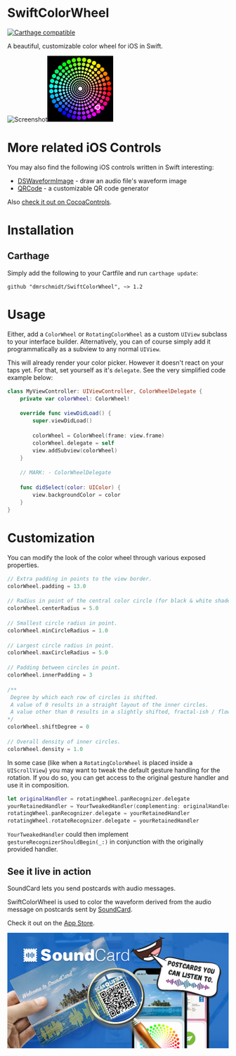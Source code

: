 # SwiftColorWheel

[![Carthage compatible](https://img.shields.io/badge/Carthage-compatible-4BC51D.svg?style=flat)](https://github.com/Carthage/Carthage)

A beautiful, customizable color wheel for iOS in Swift.

<img src="https://github.com/dmrschmidt/SwiftColorWheel/blob/master/screenshot_1.png" alt="Screenshot" width="150"><img src="https://github.com/dmrschmidt/SwiftColorWheel/blob/master/screenshot_2.png" alt="Screenshot" width="150">

# More related iOS Controls

You may also find the following iOS controls written in Swift interesting:

* [DSWaveformImage](https://github.com/dmrschmidt/DSWaveformImage) - draw an audio file's waveform image
* [QRCode](https://github.com/dmrschmidt/QRCode) - a customizable QR code generator

Also [check it out on CocoaControls](https://www.cocoacontrols.com/controls/swiftcolorwheel).

# Installation

## Carthage

Simply add the following to your Cartfile and run `carthage update`:

```
github "dmrschmidt/SwiftColorWheel", ~> 1.2
```

# Usage

Either, add a `ColorWheel` or `RotatingColorWheel` as a custom `UIView` subclass to your interface builder. Alternatively, you can of course simply add it programmatically as a subview to any normal `UIView`.

This will already render your color picker. However it doesn't react on your taps yet. For that, set yourself as it's `delegate`. See the very simplified code example below:

```swift
class MyViewController: UIViewController, ColorWheelDelegate {
    private var colorWheel: ColorWheel!
    
    override func viewDidLoad() {
        super.viewDidLoad()

        colorWheel = ColorWheel(frame: view.frame)
        colorWheel.delegate = self
        view.addSubview(colorWheel)
    }
    
    // MARK: - ColorWheelDelegate
    
    func didSelect(color: UIColor) {
        view.backgroundColor = color
    }
}
```

# Customization

You can modify the look of the color wheel through various exposed properties.

```swift
// Extra padding in points to the view border.
colorWheel.padding = 13.0

// Radius in point of the central color circle (for black & white shades).
colorWheel.centerRadius = 5.0

// Smallest circle radius in point.
colorWheel.minCircleRadius = 1.0

// Largest circle radius in point.
colorWheel.maxCircleRadius = 5.0

// Padding between circles in point.
colorWheel.innerPadding = 3

/**
 Degree by which each row of circles is shifted.
 A value of 0 results in a straight layout of the inner circles.
 A value other than 0 results in a slightly shifted, fractal-ish / flower-ish look.
*/
colorWheel.shiftDegree = 0

// Overall density of inner circles.
colorWheel.density = 1.0
```

In some case (like when a `RotatingColorWheel` is placed inside a `UIScrollView`) you may want to tweak the default gesture handling for the rotation. If you do so, you can get access to the original gesture handler and use it in composition.

```swift
let originalHandler = rotatingWheel.panRecognizer.delegate
yourRetainedHandler = YourTweakedHandler(complementing: originalHandler)
rotatingWheel.panRecognizer.delegate = yourRetainedHandler
rotatingWheel.rotateRecognizer.delegate = yourRetainedHandler
```

`YourTweakedHandler` could then implement `gestureRecognizerShouldBegin(_:)` in conjunction with the originally provided handler.

## See it live in action

SoundCard lets you send postcards with audio messages.

SwiftColorWheel is used to color the waveform derived from the audio message on postcards sent by [SoundCard](https://www.soundcard.io).

Check it out on the [App Store](http://bit.ly/soundcardio).

<img src="https://github.com/dmrschmidt/SwiftColorWheel/blob/master/screenshot_4.png" alt="Screenshot">
